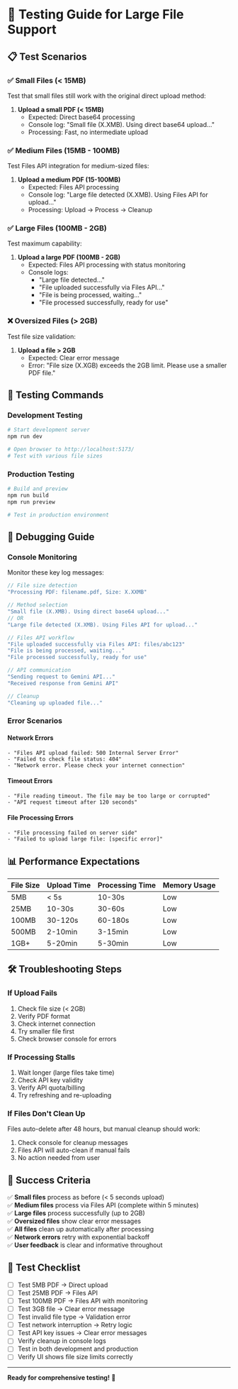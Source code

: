 # 🧪 Testing Guide for Large File Support

## 📋 **Test Scenarios**

### ✅ **Small Files (< 15MB)**
Test that small files still work with the original direct upload method:

1. **Upload a small PDF (< 15MB)**
   - Expected: Direct base64 processing
   - Console log: "Small file (X.XMB). Using direct base64 upload..."
   - Processing: Fast, no intermediate upload

### ✅ **Medium Files (15MB - 100MB)**
Test Files API integration for medium-sized files:

1. **Upload a medium PDF (15-100MB)**
   - Expected: Files API processing
   - Console log: "Large file detected (X.XMB). Using Files API for upload..."
   - Processing: Upload → Process → Cleanup

### ✅ **Large Files (100MB - 2GB)**
Test maximum capability:

1. **Upload a large PDF (100MB - 2GB)**
   - Expected: Files API processing with status monitoring
   - Console logs:
     - "Large file detected..."
     - "File uploaded successfully via Files API..."
     - "File is being processed, waiting..."
     - "File processed successfully, ready for use"

### ❌ **Oversized Files (> 2GB)**
Test file size validation:

1. **Upload a file > 2GB**
   - Expected: Clear error message
   - Error: "File size (X.XGB) exceeds the 2GB limit. Please use a smaller PDF file."

## 🔧 **Testing Commands**

### **Development Testing**
```bash
# Start development server
npm run dev

# Open browser to http://localhost:5173/
# Test with various file sizes
```

### **Production Testing** 
```bash
# Build and preview
npm run build
npm run preview

# Test in production environment
```

## 🐛 **Debugging Guide**

### **Console Monitoring**
Monitor these key log messages:

```javascript
// File size detection
"Processing PDF: filename.pdf, Size: X.XXMB"

// Method selection
"Small file (X.XMB). Using direct base64 upload..."
// OR
"Large file detected (X.XMB). Using Files API for upload..."

// Files API workflow
"File uploaded successfully via Files API: files/abc123"
"File is being processed, waiting..."
"File processed successfully, ready for use"

// API communication
"Sending request to Gemini API..."
"Received response from Gemini API"

// Cleanup
"Cleaning up uploaded file..."
```

### **Error Scenarios**

#### **Network Errors**
```
- "Files API upload failed: 500 Internal Server Error"
- "Failed to check file status: 404"
- "Network error. Please check your internet connection"
```

#### **Timeout Errors**
```
- "File reading timeout. The file may be too large or corrupted"
- "API request timeout after 120 seconds"
```

#### **File Processing Errors**
```
- "File processing failed on server side"
- "Failed to upload large file: [specific error]"
```

## 📊 **Performance Expectations**

| File Size | Upload Time | Processing Time | Memory Usage |
|-----------|-------------|-----------------|--------------|
| 5MB | < 5s | 10-30s | Low |
| 25MB | 10-30s | 30-60s | Low |
| 100MB | 30-120s | 60-180s | Low |
| 500MB | 2-10min | 3-15min | Low |
| 1GB+ | 5-20min | 5-30min | Low |

## 🛠️ **Troubleshooting Steps**

### **If Upload Fails**
1. Check file size (< 2GB)
2. Verify PDF format
3. Check internet connection
4. Try smaller file first
5. Check browser console for errors

### **If Processing Stalls**
1. Wait longer (large files take time)
2. Check API key validity
3. Verify API quota/billing
4. Try refreshing and re-uploading

### **If Files Don't Clean Up**
Files auto-delete after 48 hours, but manual cleanup should work:
1. Check console for cleanup messages
2. Files API will auto-clean if manual fails
3. No action needed from user

## 🎯 **Success Criteria**

✅ **Small files** process as before (< 5 seconds upload)  
✅ **Medium files** process via Files API (complete within 5 minutes)  
✅ **Large files** process successfully (up to 2GB)  
✅ **Oversized files** show clear error messages  
✅ **All files** clean up automatically after processing  
✅ **Network errors** retry with exponential backoff  
✅ **User feedback** is clear and informative throughout  

## 📝 **Test Checklist**

- [ ] Test 5MB PDF → Direct upload
- [ ] Test 25MB PDF → Files API  
- [ ] Test 100MB PDF → Files API with monitoring
- [ ] Test 3GB file → Clear error message
- [ ] Test invalid file type → Validation error
- [ ] Test network interruption → Retry logic
- [ ] Test API key issues → Clear error messages
- [ ] Verify cleanup in console logs
- [ ] Test in both development and production
- [ ] Verify UI shows file size limits correctly

---

**Ready for comprehensive testing!** 🚀
